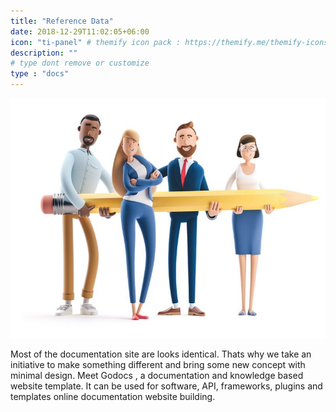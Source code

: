 ```yaml
---
title: "Reference Data"
date: 2018-12-29T11:02:05+06:00
icon: "ti-panel" # themify icon pack : https://themify.me/themify-icons
description: ""
# type dont remove or customize
type : "docs"
---
```


![image](getting-started.jpg?width=500px)

Most of the documentation site are looks identical. Thats why we take an initiative to make something different and bring some new concept with minimal design. Meet Godocs , a documentation and knowledge based website template. It can be used for software, API, frameworks, plugins and templates online documentation website building.